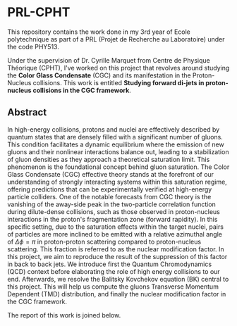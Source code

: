 # PRL-CPHT
This repository contains the work done in my 3rd year of Ecole polytechnique as part of a PRL (Projet de Recherche au Laboratoire) under the code PHY513. 

Under the supervision of Dr. Cyrille Marquet from Centre de Physique Théorique (CPHT), I've worked on this project that revolves around studying the **Color Glass Condensate** (CGC) and its manifestation in the Proton-Nucleus collisions. This work is entitled **Studying forward di-jets in proton-nucleus collisions in the CGC framework**. 


## Abstract
In high-energy collisions, protons and nuclei are effectively described by quantum states that are densely filled with a significant number of gluons. This condition facilitates a dynamic equilibrium where the emission of new gluons and their nonlinear interactions balance out, leading to a stabilization of gluon densities as they approach a theoretical saturation limit. This phenomenon is the foundational concept behind gluon saturation. The Color Glass Condensate (CGC) effective theory stands at the forefront of our understanding of strongly interacting systems within this saturation regime, offering predictions that can be experimentally verified at high-energy particle colliders. One of the notable forecasts from CGC theory is the vanishing of the away-side peak in the two-particle correlation function during dilute-dense collisions, such as those observed in proton-nucleus interactions in the proton's fragmentation zone (forward rapidity). In this specific setting, due to the saturation effects within the target nuclei, pairs of particles are more inclined to be emitted with a relative azimuthal angle of $\Delta\phi = \pi$ in proton-proton scattering compared to proton-nucleus scattering. This fraction is referred to as the nuclear modification factor. In this project, we aim to reproduce the result of the suppression of this factor in back to back jets. We introduce first the Quantum Chromodynamics (QCD) context before elaborating the role of high energy collisions to our end. Afterwards, we resolve the Balitsky Kovchekov equation (BK) central to this project. This will help us compute the gluons Transverse Momentum Dependent (TMD) distribution, and finally the nuclear modification factor in the CGC framework.


The report of this work is joined below.
